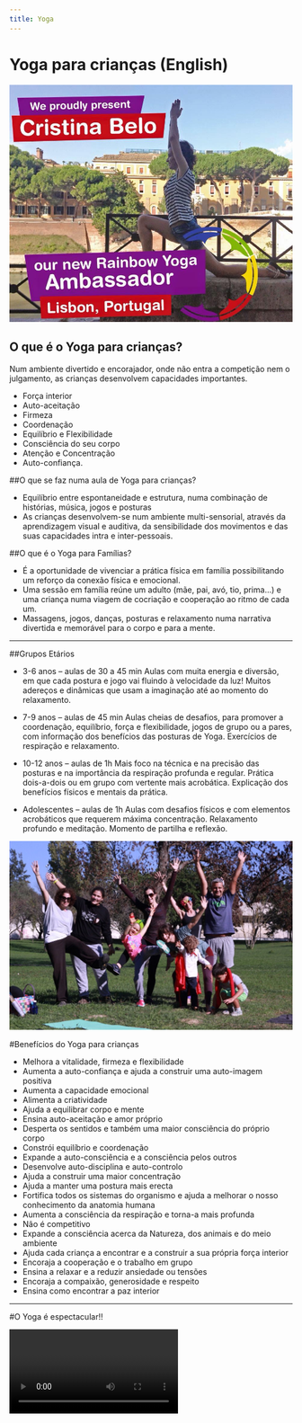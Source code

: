 ```yaml
---
title: Yoga
---
```


# Yoga para crianças (English)

![](ambassador.jpg?classes=align-center)

## O que é o Yoga para crianças?
Num ambiente divertido e encorajador, onde não entra a competição nem o julgamento, as crianças desenvolvem capacidades importantes.

- Força interior
- Auto-aceitação
- Firmeza
- Coordenação
- Equilíbrio e Flexibilidade
- Consciência do seu corpo
- Atenção e Concentração
- Auto-confiança.

##O que se faz numa aula de Yoga para crianças?
- Equilíbrio entre espontaneidade e estrutura, numa combinação de histórias, música, jogos e posturas
- As crianças desenvolvem-se num ambiente multi-sensorial, através da aprendizagem visual e auditiva, da sensibilidade dos movimentos e das suas capacidades intra e inter-pessoais. 

##O que é o Yoga para Famílias?
- É a oportunidade de vivenciar a prática física em família possibilitando um reforço da conexão física e emocional. 
- Uma sessão em família reúne um adulto (mãe, pai, avó, tio, prima...) e uma criança numa viagem de cocriação e cooperação ao ritmo de cada um. 
- Massagens, jogos, danças, posturas e relaxamento numa narrativa divertida e memorável para o corpo e para a mente.

---

##Grupos Etários


- 3-6 anos – aulas de 30 a 45 min
Aulas com muita energia e diversão, em que cada postura e jogo vai fluindo à velocidade da luz! Muitos adereços e dinâmicas que usam a imaginação até ao momento do relaxamento.

- 7-9 anos – aulas de 45 min
Aulas cheias de desafios, para promover a coordenação, equilíbrio, força e flexibilidade, jogos de grupo ou a pares, com informação dos benefícios das posturas de Yoga. Exercícios de respiração e relaxamento.

- 10-12 anos – aulas de 1h
Mais foco na técnica e na precisão das posturas e na importância da respiração profunda e regular. Prática dois-a-dois ou em grupo com vertente mais acrobática. Explicação dos benefícios físicos e mentais da prática.

- Adolescentes – aulas de 1h
Aulas com desafios físicos e com elementos acrobáticos que requerem máxima concentração. Relaxamento profundo e meditação. Momento de partilha e reflexão. 


<!-- ![](img1.jpg?classes=align-left) -->
<!-- ![](ambassador.jpg?classes=align-right) -->
![](img1.jpg?classes=align-full)


#Benefícios do Yoga para crianças
- Melhora a vitalidade, firmeza e flexibilidade
- Aumenta a auto-confiança e ajuda a construir uma auto-imagem positiva
- Aumenta a capacidade emocional
- Alimenta a criatividade
- Ajuda a equilibrar corpo e mente
- Ensina auto-aceitação e amor próprio
- Desperta os sentidos e também uma maior consciência do próprio corpo
- Constrói equilíbrio e coordenação
- Expande a auto-consciência e a consciência pelos outros
- Desenvolve auto-disciplina e auto-controlo
- Ajuda a construir uma maior concentração
- Ajuda a manter uma postura mais erecta
- Fortifica todos os sistemas do organismo e ajuda a melhorar o nosso conhecimento da anatomia humana
- Aumenta a consciência da respiração e torna-a mais profunda
- Não é competitivo
- Expande a consciência acerca da Natureza, dos animais e do meio ambiente
- Ajuda cada criança a encontrar e a construir a sua própria força interior
- Encoraja a cooperação e o trabalho em grupo
- Ensina a relaxar e a reduzir ansiedade ou tensões
- Encoraja a compaixão, generosidade e respeito
- Ensina como encontrar a paz interior

---

#O Yoga é espectacular!!


![](video.mp4?thumbnail=default)


